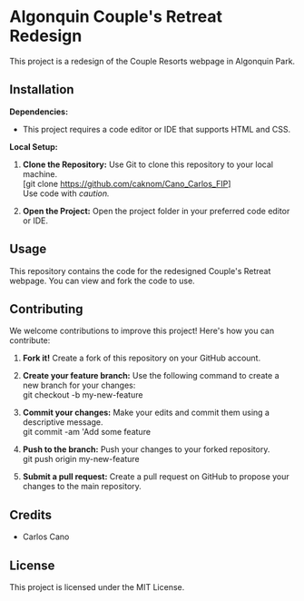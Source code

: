 # Algonquin Couple's Retreat Redesign
This project is a redesign of the Couple Resorts webpage in Algonquin Park.

## Installation

**Dependencies:**

* This project requires a code editor or IDE that supports HTML and CSS.

**Local Setup:**

1. **Clone the Repository:** Use Git to clone this repository to your local machine.  
[git clone https://github.com/caknom/Cano_Carlos_FIP]  
Use code with *caution.*

2. **Open the Project:** Open the project folder in your preferred code editor or IDE.

## Usage

This repository contains the code for the redesigned Couple's Retreat webpage. You can view and fork the code to use.

## Contributing

We welcome contributions to improve this project! Here's how you can contribute:

1. **Fork it!** Create a fork of this repository on your GitHub account.

2. **Create your feature branch:** Use the following command to create a new branch for your changes:  
git checkout -b my-new-feature

3. **Commit your changes:** Make your edits and commit them using a descriptive message.   
git commit -am 'Add some feature

4. **Push to the branch:** Push your changes to your forked repository.  
git push origin my-new-feature

5. **Submit a pull request:** Create a pull request on GitHub to propose your changes to the main repository.

## Credits

* Carlos Cano

## License

This project is licensed under the MIT License.